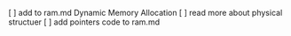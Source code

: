 [ ] add to ram.md Dynamic Memory Allocation
[ ] read more about physical structuer 
[ ] add pointers code to ram.md
